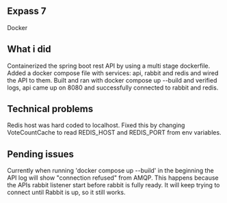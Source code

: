 ## Expass 7
Docker

## What i did
Containerized the spring boot rest API by using a multi stage dockerfile.
Added a docker compose file with services: api, rabbit and redis and wired the API to them.
Built and ran with docker compose up --build and verified logs, api came up on 8080 and successfully connected to rabbit and redis.

## Technical problems
Redis host was hard coded to localhost.
Fixed this by changing VoteCountCache to read REDIS_HOST and REDIS_PORT from env variables.

## Pending issues 
Currently when running 'docker compose up --build' in the beginning the API log will show "connection refused" from AMQP.
This happens because the APIs rabbit listener start before rabbit is fully ready.
It will keep trying to connect until Rabbit is up, so it still works.

